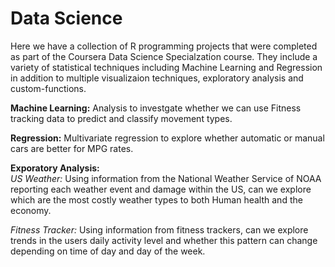# Data Science

Here we have a collection of R programming projects that were completed as part of the Coursera Data Science Specialzation course. They include a variety of statistical techniques including Machine Learning and Regression in addition to multiple visualizaion techniques, exploratory analysis and custom-functions.

**Machine Learning:** Analysis to investgate whether we can use Fitness tracking data to predict and classify movement types.

**Regression:** Multivariate regression to explore whether automatic or manual cars are better for MPG rates.

**Exporatory Analysis:**  
*US Weather:*   Using information from the National Weather Service of NOAA reporting each weather event and damage                     within the US, can we explore which are the most costly weather types to both Human health and the economy.  

*Fitness Tracker:*   Using information from fitness trackers, can we explore trends in the users daily activity level and whether this pattern can change depending on time of day and day of the week.
